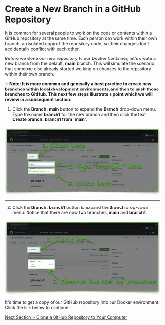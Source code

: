 # Create a New Branch in a GitHub Repository

It is common for several people to work on the code or contents within a GitHub repository at the same time. Each person can work within their own branch, an isolated copy of the repository code, so their changes don't accidentally conflict with each other.

Before we clone our new repository to our Docker Container, let's create a new branch from the default, **main** branch. This will simulate the scenario that someone else already started working on changes to the repository within their own branch.

:bulb: **Note: It is more common and generally a best practice to create new branches within local development environments, and then to push those branches to GitHub. This next few steps illustrate a point which we will review in a subsequent section.**

1. Click the **Branch: main** button to expand the **Branch** drop-down menu. Type the name **branch1** for the new branch and then click the text **Create branch: branch1 from 'main'**.

![github-new-branch](../images/github-new-branch.png "Create 'branch1' from 'main'")

---

2. Click the **Branch: branch1** button to expand the **Branch** drop-down menu. Notice that there are now two branches, **main** and **branch1**.

![github-branch-list](../images/github-branch-list.png "List of repository branches")

It's time to get a copy of our GitHub repository into our Docker environment. Click the link below to continue:

[Next Section > Clone a GitHub Repository to Your Computer](section_5.md "Clone a GitHub Repository to Your Computer")

